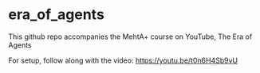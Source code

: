 # era_of_agents
This github repo accompanies the MehtA+ course on YouTube, The Era of Agents

For setup, follow along with the video: https://youtu.be/t0n6H4Sb9vU
